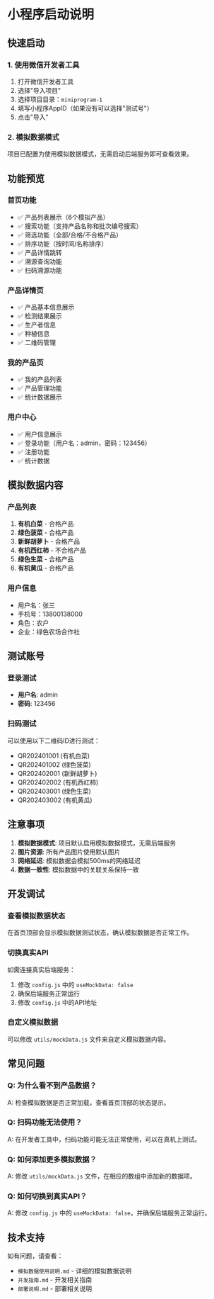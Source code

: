 # 小程序启动说明

## 快速启动

### 1. 使用微信开发者工具
1. 打开微信开发者工具
2. 选择"导入项目"
3. 选择项目目录：`miniprogram-1`
4. 填写小程序AppID（如果没有可以选择"测试号"）
5. 点击"导入"

### 2. 模拟数据模式
项目已配置为使用模拟数据模式，无需启动后端服务即可查看效果。

## 功能预览

### 首页功能
- ✅ 产品列表展示（6个模拟产品）
- ✅ 搜索功能（支持产品名称和批次编号搜索）
- ✅ 筛选功能（全部/合格/不合格产品）
- ✅ 排序功能（按时间/名称排序）
- ✅ 产品详情跳转
- ✅ 溯源查询功能
- ✅ 扫码溯源功能

### 产品详情页
- ✅ 产品基本信息展示
- ✅ 检测结果展示
- ✅ 生产者信息
- ✅ 种植信息
- ✅ 二维码管理

### 我的产品页
- ✅ 我的产品列表
- ✅ 产品管理功能
- ✅ 统计数据展示

### 用户中心
- ✅ 用户信息展示
- ✅ 登录功能（用户名：admin，密码：123456）
- ✅ 注册功能
- ✅ 统计数据

## 模拟数据内容

### 产品列表
1. **有机白菜** - 合格产品
2. **绿色菠菜** - 合格产品  
3. **新鲜胡萝卜** - 合格产品
4. **有机西红柿** - 不合格产品
5. **绿色生菜** - 合格产品
6. **有机黄瓜** - 合格产品

### 用户信息
- 用户名：张三
- 手机号：13800138000
- 角色：农户
- 企业：绿色农场合作社

## 测试账号

### 登录测试
- **用户名**: admin
- **密码**: 123456

### 扫码测试
可以使用以下二维码ID进行测试：
- QR202401001 (有机白菜)
- QR202401002 (绿色菠菜)
- QR202402001 (新鲜胡萝卜)
- QR202402002 (有机西红柿)
- QR202403001 (绿色生菜)
- QR202403002 (有机黄瓜)

## 注意事项

1. **模拟数据模式**: 项目默认启用模拟数据模式，无需后端服务
2. **图片资源**: 所有产品图片使用默认图片
3. **网络延迟**: 模拟数据会模拟500ms的网络延迟
4. **数据一致性**: 模拟数据中的关联关系保持一致

## 开发调试

### 查看模拟数据状态
在首页顶部会显示模拟数据测试状态，确认模拟数据是否正常工作。

### 切换真实API
如需连接真实后端服务：
1. 修改 `config.js` 中的 `useMockData: false`
2. 确保后端服务正常运行
3. 修改 `config.js` 中的API地址

### 自定义模拟数据
可以修改 `utils/mockData.js` 文件来自定义模拟数据内容。

## 常见问题

### Q: 为什么看不到产品数据？
A: 检查模拟数据是否正常加载，查看首页顶部的状态提示。

### Q: 扫码功能无法使用？
A: 在开发者工具中，扫码功能可能无法正常使用，可以在真机上测试。

### Q: 如何添加更多模拟数据？
A: 修改 `utils/mockData.js` 文件，在相应的数组中添加新的数据项。

### Q: 如何切换到真实API？
A: 修改 `config.js` 中的 `useMockData: false`，并确保后端服务正常运行。

## 技术支持

如有问题，请查看：
- `模拟数据使用说明.md` - 详细的模拟数据说明
- `开发指南.md` - 开发相关指南
- `部署说明.md` - 部署相关说明 